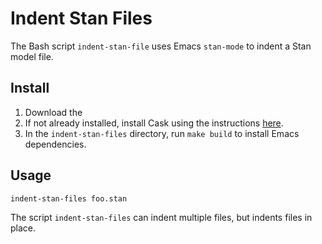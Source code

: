# Indent Stan Files

The Bash script `indent-stan-file` uses Emacs `stan-mode` to indent a Stan model file.

## Install

1. Download the 
2. If not already installed, install Cask using the instructions [here](http://cask.readthedocs.org/en/latest/).
3. In the `indent-stan-files` directory, run `make build` to install Emacs dependencies.

## Usage

```console
indent-stan-files foo.stan
```

The script `indent-stan-files` can indent multiple files, but indents files in place.

